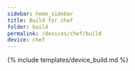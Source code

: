 ```yaml
---
sidebar: home_sidebar
title: Build for chef
folder: build
permalink: /devices/chef/build
device: chef
---
```

{% include templates/device_build.md %}
